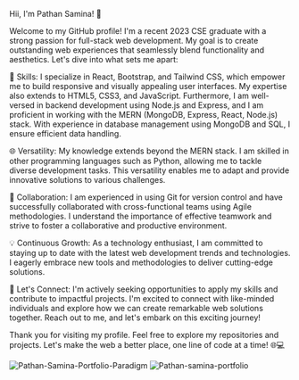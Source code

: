 Hii, I'm Pathan Samina! 👋

Welcome to my GitHub profile! I'm a recent 2023 CSE graduate with a strong passion for full-stack web development. My goal is to create outstanding web experiences that seamlessly blend functionality and aesthetics. Let's dive into what sets me apart:

🚀 Skills:
I specialize in React, Bootstrap, and Tailwind CSS, which empower me to build responsive and visually appealing user interfaces. My expertise also extends to HTML5, CSS3, and JavaScript. Furthermore, I am well-versed in backend development using Node.js and Express, and I am proficient in working with the MERN (MongoDB, Express, React, Node.js) stack. With experience in database management using MongoDB and SQL, I ensure efficient data handling.

🌐 Versatility:
My knowledge extends beyond the MERN stack. I am skilled in other programming languages such as Python, allowing me to tackle diverse development tasks. This versatility enables me to adapt and provide innovative solutions to various challenges.

🤝 Collaboration:
I am experienced in using Git for version control and have successfully collaborated with cross-functional teams using Agile methodologies. I understand the importance of effective teamwork and strive to foster a collaborative and productive environment.

💡 Continuous Growth:
As a technology enthusiast, I am committed to staying up to date with the latest web development trends and technologies. I eagerly embrace new tools and methodologies to deliver cutting-edge solutions.

🌟 Let's Connect:
I'm actively seeking opportunities to apply my skills and contribute to impactful projects. I'm excited to connect with like-minded individuals and explore how we can create remarkable web solutions together. Reach out to me, and let's embark on this exciting journey!

Thank you for visiting my profile. Feel free to explore my repositories and projects. Let's make the web a better place, one line of code at a time! 🌐💻




![Pathan-Samina-Portfolio-Paradigm](https://github.com/pathan-samina/-/assets/100022106/27bd7612-601f-460b-9a84-692aa3b6bc47)
![Pathan-samina-portfolio](https://github.com/pathan-samina/-/assets/100022106/3bc875f0-ac4a-403a-a052-2eff78a03324)
